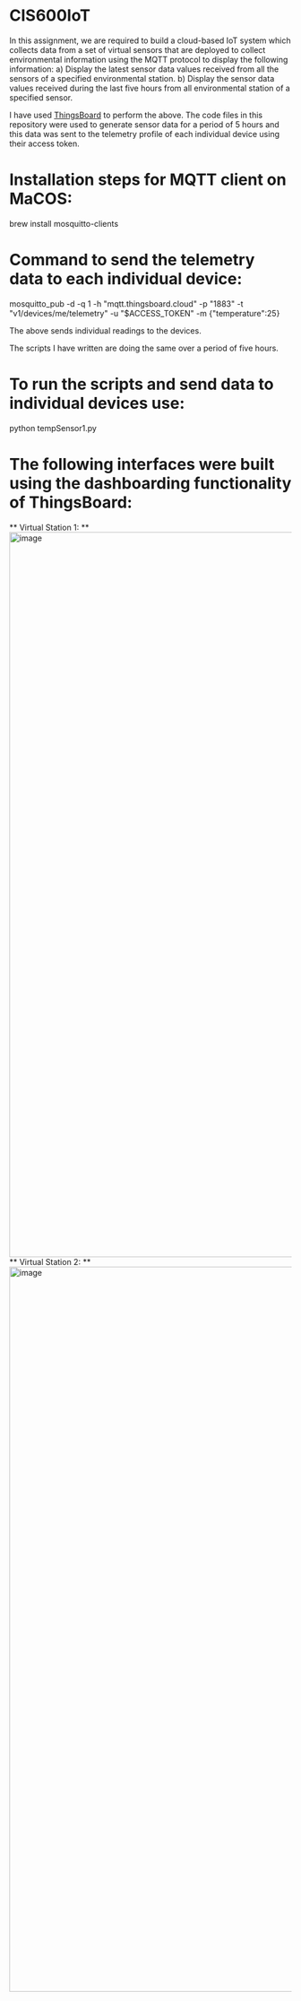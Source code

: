 # CIS600IoT

In this assignment, we are required to build a cloud-based IoT system which collects data from a set of virtual sensors that are deployed to collect environmental information using the MQTT protocol to display the following information: 
a) Display the latest sensor data values received from all the sensors of a specified environmental station.
b) Display the sensor data values received during the last five hours from all environmental station of a specified sensor.

I have used [ThingsBoard](https://demo.thingsboard.io/login) to perform the above. 
The code files in this repository were used to generate sensor data for a period of 5 hours and this data was sent to the telemetry profile of each individual device using their access token. 


# Installation steps for MQTT client on MaCOS: 

brew install mosquitto-clients

# Command to send the telemetry data to each individual device: 

mosquitto_pub -d -q 1 -h "mqtt.thingsboard.cloud" -p "1883" -t "v1/devices/me/telemetry" -u "$ACCESS_TOKEN" -m {"temperature":25}

The above sends individual readings to the devices. 

The scripts I have written are doing the same over a period of five hours.

# To run the scripts and send data to individual devices use: 

python tempSensor1.py 

# The following interfaces were built using the dashboarding functionality of ThingsBoard: 
**
Virtual Station 1: **
<img width="1294" alt="image" src="https://user-images.githubusercontent.com/47294531/231549301-44daa02f-9357-4180-a238-f9ccfdb1c381.png">
**
Virtual Station 2: **
<img width="1294" alt="image" src="https://user-images.githubusercontent.com/47294531/231549603-4fc4d020-5a0b-42fb-b363-acadb8eced4e.png">




